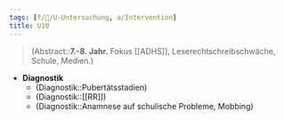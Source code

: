```yaml
---
tags: [f/🦄/U-Untersuchung, a/Intervention]
title: U10
---
```

> (Abstract::**7.-8. Jahr.** Fokus [[ADHS]], Leserechtschreibschwäche, Schule, Medien.)
- **Diagnostik**
	- (Diagnostik::Pubertätsstadien)
	- (Diagnostik::[[RR]])
	- (Diagnostik::Anamnese auf schulische Probleme, Mobbing)